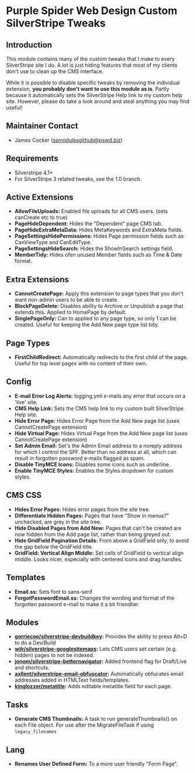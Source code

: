 # Purple Spider Web Design Custom SilverStripe Tweaks

## Introduction

This module contains many of the custom tweaks that I make to every SilverStripe site I do. A lot is just hiding features that most of my clients don't use to clean up the CMS interface.

While it is possible to disable specific tweaks by removing the individual extension, **you probably don't want to use this module as is**. Partly because it automatically sets the SilverStripe Help link to my custom help site. However, please do take a look around and steal anything you may find useful!

## Maintainer Contact ##
 * James Cocker (ssmodulesgithub@pswd.biz)
 
## Requirements
 * Silverstripe 4.1+
 * For SilverStripe 3 related tweaks, see the 1.0 branch.

## Active Extensions
* __AllowFileUploads:__ Enabled file uploads for all CMS users. (sets canCreate etc to true)
* __PageHideDependent:__ Hides the "Dependent" page CMS tab.
* __PageHideExtraMetaData:__ Hides MetaKeywords and ExtraMeta fields.
* __PageSettingsHidePermissions:__ Hides Page permission fields such as CanViewType and CanEditType.
* __PageSettingsHideSearch:__ Hides the ShowInSearch settings field.
* __MemberTidy:__ Hides ofen unused Member fields such as Time & Date format.

## Extra Extensions
* __CannotCreatePage:__ Apply this extension to page types that you don't want non-admin users to be able to create.
* __BlockPageDelete:__ Disables ability to Archive or Unpublish a page that extends this. Applied to HomePage by default.
* __SinglePageOnly:__ Can to applied to any page type, so only 1 can be created. Useful for keeping the Add New page type list tidy.


## Page Types
* __FirstChildRedirect:__ Automatically redirects to the first child of the page. Useful for top level pages with no content of their own.


## Config
* __E-mail Error Log Alerts:__ logging.yml e-mails any error that occurs on a 'live' site.
* __CMS Help Link:__ Sets the CMS help link to my custom built SilverStripe Help site.
* __Hide Error Page:__ Hides Error Page from the Add New page list (uses CannotCreatePage extension)
* __Hide Virtual Page:__ Hides Virtual Page from the Add New page list (uses CannotCreatePage extension)
* __Set Admin Email:__ Set's the Admin Email address to a noreply address for which I control the SPF. Better than no address at all, which can result in forgotten password e-mails flagged as spam.
* __Disable TinyMCE Icons:__ Disables some icons such as underline.
* __Enable TinyMCE Styles:__ Enables the Styles dropdown for custom styles.


## CMS CSS
* __Hides Error Pages:__ Hides error pages from the site tree.
* __Differentiate Hidden Pages:__ Pages that have "Show in menus?" unchecked, are grey in the site tree.
* __Hide Disabled Pages from Add New:__ Pages that can't be created are now hidden from the Add page list, rather than being greyed out.
* __Hide GridField Pagination Details:__ From above a GridField only, to avoid the gap below the GridField title.
* __GridField: Vertical Align Middle:__ Set cells of GridField to vertical align middle. Looks nicer, especially with centered icons and drag handles.

## Templates
* __Email.ss:__ Sets font to sans-serif
* __ForgotPasswordEmail.ss:__ Changes the wording and format of the forgotten password e-mail to make it a bit friendlier. 

## Modules
* __[gorriecoe/silverstripe-devbuildkey](https://github.com/gorriecoe/silverstripe-devbuildkey):__ Provides the ability to press Alt+D to do a Dev/Build
* __[wilr/silverstripe-googlesitemaps](https://github.com/wilr/silverstripe-googlesitemaps):__ Lets CMS users set certain (e.g. hidden) pages to not be indexed.
* __[jonom/silverstripe-betternavigator](https://github.com/jonom/silverstripe-betternavigator):__ Added frontend flag for Draft/Live and shortcuts.
* __[axllent/silverstripe-email-obfuscator](https://github.com/axllent/silverstripe-email-obfuscator):__ Automatically obfucates email addresses added in HTMLText fields/templates.
* __[kinglozzer/metatitle](https://github.com/kinglozzer/silverstripe-metatitle):__ Adds editable metatitle field for each page.

## Tasks
* __Generate CMS Thumbnails:__ A task to run generateThumbnails() on each File object. For use after the MigrateFileTask if using `legacy_filenames`

## Lang
* __Renames User Defined Form:__ To a more user friendly "Form Page".
